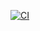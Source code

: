 [![CI](https://github.com/Varshitha-DevTools/demo-repo/actions/workflows/blank.yml/badge.svg)](https://github.com/Varshitha-DevTools/demo-repo/actions/workflows/blank.yml)
